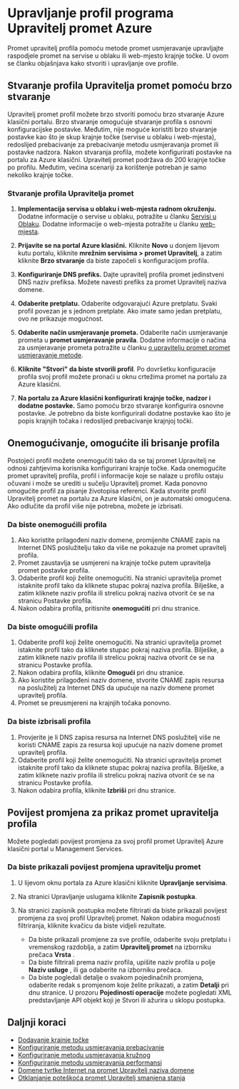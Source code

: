 <properties
    pageTitle="Upravljanje profilima Azure promet Upravitelj | Microsoft Azure"
    description="U ovom se članku olakšava stvaranje onemogućivanje, omogućite, brisanje i prikaz povijesti Azure promet upravitelj profila."
    services="traffic-manager"
    documentationCenter=""
    authors="sdwheeler"
    manager="carmonm"
    editor=""
/>
<tags
    ms.service="traffic-manager"
    ms.devlang="na"
    ms.topic="hero-article"
    ms.tgt_pltfrm="na"
    ms.workload="infrastructure-services"
    ms.date="10/11/2016"
    ms.author="sewhee"
/>

# <a name="manage-an-azure-traffic-manager-profile"></a>Upravljanje profil programa Upravitelj promet Azure

Promet upravitelj profila pomoću metode promet usmjeravanje upravljajte raspodjele promet na servise u oblaku ili web-mjesto krajnje točke. U ovom se članku objašnjava kako stvoriti i upravljanje ove profile.

## <a name="create-a-traffic-manager-profile-using-quick-create"></a>Stvaranje profila Upravitelja promet pomoću brzo stvaranje

Upravitelj promet profil možete brzo stvoriti pomoću brzo stvaranje Azure klasični portalu. Brzo stvaranje omogućuje stvaranje profila s osnovni konfiguracijske postavke. Međutim, nije moguće koristiti brzo stvaranje postavke kao što je skup krajnje točke (servise u oblaku i web-mjesta), redoslijed prebacivanje za prebacivanje metodu usmjeravanja promet ili postavke nadzora. Nakon stvaranja profila, možete konfigurirati postavke na portalu za Azure klasični. Upravitelj promet podržava do 200 krajnje točke po profilu. Međutim, većina scenariji za korištenje potreban je samo nekoliko krajnje točke.

### <a name="to-create-a-traffic-manager-profile"></a>Stvaranje profila Upravitelja promet

1. **Implementacija servisa u oblaku i web-mjesta radnom okruženju.** Dodatne informacije o servise u oblaku, potražite u članku [Servisi u Oblaku](http://go.microsoft.com/fwlink/p/?LinkId=314074). Dodatne informacije o web-mjesta potražite u članku [web-mjesta](http://go.microsoft.com/fwlink/p/?LinkId=393327).

2. **Prijavite se na portal Azure klasični.** Kliknite **Novo** u donjem lijevom kutu portalu, kliknite **mrežnim servisima > promet Upravitelj**, a zatim kliknite **Brzo stvaranje** da biste započeli s konfiguracijom profila.
3. **Konfiguriranje DNS prefiks.** Dajte upravitelj profila promet jedinstveni DNS naziv prefiksa. Možete navesti prefiks za promet Upravitelj naziva domene.
4. **Odaberite pretplatu.** Odaberite odgovarajući Azure pretplatu. Svaki profil povezan je s jednom pretplate. Ako imate samo jedan pretplatu, ovo ne prikazuje mogućnost.
5. **Odaberite način usmjeravanje prometa.** Odaberite način usmjeravanje prometa u **promet usmjeravanje pravila**. Dodatne informacije o načina za usmjeravanje prometa potražite u članku [o upravitelju promet promet usmjeravanje metode](traffic-manager-routing-methods.md).
6. **Kliknite "Stvori" da biste stvorili profil**. Po dovršetku konfiguracije profila svoj profil možete pronaći u oknu crtežima promet na portalu za Azure klasični.
7. **Na portalu za Azure klasični konfigurirati krajnje točke, nadzor i dodatne postavke.** Samo pomoću brzo stvaranje konfigurira osnovne postavke. Je potrebno da biste konfigurirali dodatne postavke kao što je popis krajnjih točaka i redoslijed prebacivanje krajnjoj točki.


## <a name="disable-enable-or-delete-a-profile"></a>Onemogućivanje, omogućite ili brisanje profila

Postojeći profil možete onemogućiti tako da se taj promet Upravitelj ne odnosi zahtjevima korisnika konfigurirani krajnje točke. Kada onemogućite promet upravitelj profila, profil i informacije koje se nalaze u profilu ostaju očuvani i može se urediti u sučelju Upravitelj promet.  Kada ponovno omogućite profil za pisanje životopisa referenci. Kada stvorite profil Upravitelj promet na portalu za Azure klasični, on je automatski omogućena. Ako odlučite da profil više nije potrebna, možete je izbrisati.

### <a name="to-disable-a-profile"></a>Da biste onemogućili profila

1. Ako koristite prilagođeni naziv domene, promijenite CNAME zapis na Internet DNS poslužitelju tako da više ne pokazuje na promet upravitelj profila.
2. Promet zaustavlja se usmjereni na krajnje točke putem upravitelja promet postavke profila.
3. Odaberite profil koji želite onemogućiti. Na stranici upravitelja promet istaknite profil tako da kliknete stupac pokraj naziva profila. Bilješke, a zatim kliknete naziv profila ili strelicu pokraj naziva otvorit će se na stranicu Postavke profila.
4. Nakon odabira profila, pritisnite **onemogućiti** pri dnu stranice.

### <a name="to-enable-a-profile"></a>Da biste omogućili profila

1. Odaberite profil koji želite onemogućiti. Na stranici upravitelja promet istaknite profil tako da kliknete stupac pokraj naziva profila. Bilješke, a zatim kliknete naziv profila ili strelicu pokraj naziva otvorit će se na stranicu Postavke profila.
2. Nakon odabira profila, kliknite **Omogući** pri dnu stranice.
3. Ako koristite prilagođeni naziv domene, stvorite CNAME zapis resursa na poslužitelj za Internet DNS da upućuje na naziv domene promet upravitelj profila.
4. Promet se preusmjereni na krajnjih točaka ponovno.

### <a name="to-delete-a-profile"></a>Da biste izbrisali profila

1. Provjerite je li DNS zapisa resursa na Internet DNS poslužitelj više ne koristi CNAME zapis za resursa koji upućuje na naziv domene promet upravitelj profila.
2. Odaberite profil koji želite onemogućiti. Na stranici upravitelja promet istaknite profil tako da kliknete stupac pokraj naziva profila. Bilješke, a zatim kliknete naziv profila ili strelicu pokraj naziva otvorit će se na stranicu Postavke profila.
3. Nakon odabira profila, kliknite **Izbriši** pri dnu stranice.

## <a name="view-traffic-manager-profile-change-history"></a>Povijest promjena za prikaz promet upravitelja profila

Možete pogledati povijest promjena za svoj profil promet Upravitelj Azure klasični portal u Management Services.

### <a name="to-view-your-traffic-manager-change-history"></a>Da biste prikazali povijest promjena upravitelju promet

1. U lijevom oknu portala za Azure klasični kliknite **Upravljanje servisima**.
2. Na stranici Upravljanje uslugama kliknite **Zapisnik postupka**.
3. Na stranici zapisnik postupka možete filtrirati da biste prikazali povijest promjena za svoj profil Upravitelj promet. Nakon odabira mogućnosti filtriranja, kliknite kvačicu da biste vidjeli rezultate.

   - Da biste prikazali promjene za sve profile, odaberite svoju pretplatu i vremenskog razdoblja, a zatim **Upravitelj promet** na izborniku prečaca **Vrsta** .
   - Da biste filtrirali prema naziv profila, upišite naziv profila u polje **Naziv usluge** , ili ga odaberite na izborniku prečaca.
   - Da biste pogledali detalje o svakom pojedinačnih promjena, odaberite redak s promjenom koje želite prikazati, a zatim **Detalji** pri dnu stranice. U prozoru **Pojedinosti operacije** možete pogledati XML predstavljanje API objekt koji je Stvori ili ažurira u sklopu postupka.

## <a name="next-steps"></a>Daljnji koraci

- [Dodavanje krajnje točke](traffic-manager-endpoints.md)
- [Konfiguriranje metodu usmjeravanja prebacivanje](traffic-manager-configure-failover-routing-method.md)
- [Konfiguriranje metodu usmjeravanja kružnog](traffic-manager-configure-round-robin-routing-method.md)
- [Konfiguriranje metodu usmjeravanja performansi](traffic-manager-configure-performance-routing-method.md)
- [Domene tvrtke Internet na promet Upravitelj naziva domene](traffic-manager-point-internet-domain.md)
- [Otklanjanje poteškoća promet Upravitelj smanjena stanja](traffic-manager-troubleshooting-degraded.md)